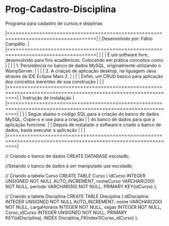 # Prog-Cadastro-Disciplina
Programa para cadastro de cursos e disiplinas

|====================================================================================| 
|				                          	Desenvolvido por: Fábio Campêllo. 					                                |
|====================================================================================| |											                                                                                    			|
|	É um software livre, desenvolvido para fins acadêmicos. Colocando em prática conceitos como:	              	|
|										                                                                                    				|
|	1. Persistência no banco de dados MySQL, originalmente utilizando o WampServer.	                        			|
|													                                                                                    	|
|	2. A criaçaõ de aplicação desktop, na liguagem Java através da IDE Eclipse Mars 2. 		                      	|
|											                                                                                    			|
|	Enfim, um CRUD básico para aplicação dos conceitos inerentes de sua construção	                        			|
|										                                                                                    				|
|===============================================================================================================| 
|				                                	Instrução de instalação				                                  			|
|===============================================================================================================|
|											                                                                                    			|
|	Segue abaixo o código SQL para a criação do banco de dados MySQL, Copie-o e use para a criação	             	|
|	do banco de dados para que a aplicação funcione.				                                                			|
|	Depois de instalado o software e criado o banco de dados, basta executar a aplicação		                    	|
|										                                                                                    				|
|===============================================================================================================|

// Criando o banco de dados
CREATE DATABASE escoladb;

//Setando o banco de dados à ser manipulado
use escoladb;

// Criando a tabela Curso
CREATE TABLE Curso (
  idCurso INTEGER UNSIGNED NOT NULL AUTO_INCREMENT,
  nomeCurso VARCHAR(200) NOT NULL,
  periodo VARCHAR(50) NOT NULL,
  PRIMARY KEY(idCurso)
);

// Criando a tabela Disciplina
CREATE TABLE Disciplina (
  idDisciplina INTEGER UNSIGNED NOT NULL AUTO_INCREMENT,
  nome VARCHAR(200) NOT NULL,
  cargaHoraria INTEGER NOT NULL,
  vagas INTEGER NOT NULL,
  Curso_idCurso INTEGER UNSIGNED NOT NULL,
  PRIMARY KEY(idDisciplina),
  INDEX Disciplina_FKIndex1(Curso_idCurso)
);



